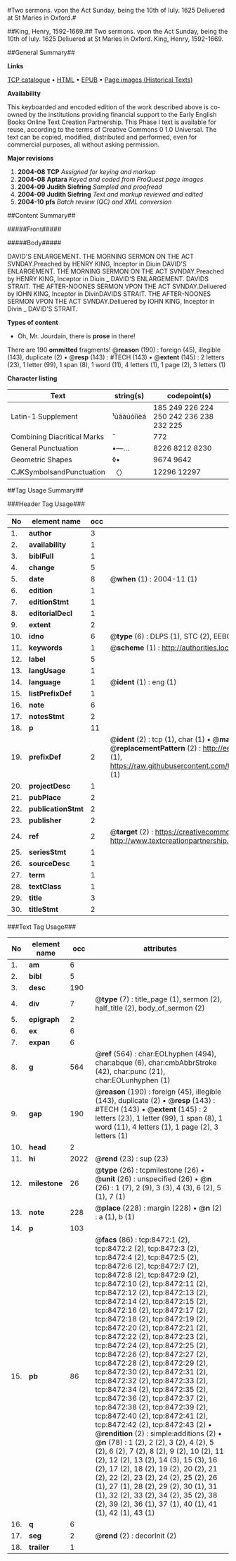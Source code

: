 #Two sermons. vpon the Act Sunday, being the 10th of Iuly. 1625 Deliuered at St Maries in Oxford.#

##King, Henry, 1592-1669.##
Two sermons. vpon the Act Sunday, being the 10th of Iuly. 1625 Deliuered at St Maries in Oxford.
King, Henry, 1592-1669.

##General Summary##

**Links**

[TCP catalogue](http://www.ota.ox.ac.uk/tcp/)  • 
[HTML](http://tei.it.ox.ac.uk/tcp/Texts-HTML/free/A04/A04840.html)  • 
[EPUB](http://tei.it.ox.ac.uk/tcp/Texts-EPUB/free/A04/A04840.epub) • 
[Page images (Historical Texts)](https://data.historicaltexts.jisc.ac.uk/view?pubId=eebo-99843720e&pageId=eebo-99843720e-8472-1)

**Availability**

This keyboarded and encoded edition of the
	       work described above is co-owned by the institutions
	       providing financial support to the Early English Books
	       Online Text Creation Partnership. This Phase I text is
	       available for reuse, according to the terms of Creative
	       Commons 0 1.0 Universal. The text can be copied,
	       modified, distributed and performed, even for
	       commercial purposes, all without asking permission.

**Major revisions**

1. __2004-08__ __TCP__ *Assigned for keying and markup*
1. __2004-08__ __Aptara__ *Keyed and coded from ProQuest page images*
1. __2004-09__ __Judith Siefring__ *Sampled and proofread*
1. __2004-09__ __Judith Siefring__ *Text and markup reviewed and edited*
1. __2004-10__ __pfs__ *Batch review (QC) and XML conversion*

##Content Summary##

#####Front#####

#####Body#####

DAVID'S
ENLARGEMENT.
THE MORNING SERMON
ON THE ACT SVNDAY.Preached by HENRY KING,
Inceptor in Diuin
DAVID'S
ENLARGEMENT.
THE MORNING SERMON
ON THE ACT SVNDAY.Preached by HENRY KING,
Inceptor in Diuin
    _ DAVID'S
ENLARGEMENT.
DAVIDS
STRAIT. THE AFTER-NOONES
SERMON VPON THE
ACT SVNDAY.Deliuered by IOHN KING,
Inceptor in DivinDAVIDS
STRAIT. THE AFTER-NOONES
SERMON VPON THE
ACT SVNDAY.Deliuered by IOHN KING,
Inceptor in Divin
    _ DAVID'S STRAIT.

**Types of content**

  * Oh, Mr. Jourdain, there is **prose** in there!

There are 190 **ommitted** fragments! 
 @__reason__ (190) : foreign (45), illegible (143), duplicate (2)  •  @__resp__ (143) : #TECH (143)  •  @__extent__ (145) : 2 letters (23), 1 letter (99), 1 span (8), 1 word (11), 4 letters (1), 1 page (2), 3 letters (1)

**Character listing**


|Text|string(s)|codepoint(s)|
|---|---|---|
|Latin-1 Supplement|¹ùâàúòìîèá|185 249 226 224 250 242 236 238 232 225|
|Combining             Diacritical Marks|̄|772|
|General Punctuation|•—…|8226 8212 8230|
|Geometric Shapes|◊▪|9674 9642|
|CJKSymbolsandPunctuation|〈〉|12296 12297|

##Tag Usage Summary##

###Header Tag Usage###

|No|element name|occ|attributes|
|---|---|---|---|
|1.|__author__|3||
|2.|__availability__|1||
|3.|__biblFull__|1||
|4.|__change__|5||
|5.|__date__|8| @__when__ (1) : 2004-11 (1)|
|6.|__edition__|1||
|7.|__editionStmt__|1||
|8.|__editorialDecl__|1||
|9.|__extent__|2||
|10.|__idno__|6| @__type__ (6) : DLPS (1), STC (2), EEBO-CITATION (1), PROQUEST (1), VID (1)|
|11.|__keywords__|1| @__scheme__ (1) : http://authorities.loc.gov/ (1)|
|12.|__label__|5||
|13.|__langUsage__|1||
|14.|__language__|1| @__ident__ (1) : eng (1)|
|15.|__listPrefixDef__|1||
|16.|__note__|6||
|17.|__notesStmt__|2||
|18.|__p__|11||
|19.|__prefixDef__|2| @__ident__ (2) : tcp (1), char (1)  •  @__matchPattern__ (2) : ([0-9\-]+):([0-9IVX]+) (1), (.+) (1)  •  @__replacementPattern__ (2) : http://eebo.chadwyck.com/downloadtiff?vid=$1&page=$2 (1), https://raw.githubusercontent.com/textcreationpartnership/Texts/master/tcpchars.xml#$1 (1)|
|20.|__projectDesc__|1||
|21.|__pubPlace__|2||
|22.|__publicationStmt__|2||
|23.|__publisher__|2||
|24.|__ref__|2| @__target__ (2) : https://creativecommons.org/publicdomain/zero/1.0/ (1), http://www.textcreationpartnership.org/docs/. (1)|
|25.|__seriesStmt__|1||
|26.|__sourceDesc__|1||
|27.|__term__|1||
|28.|__textClass__|1||
|29.|__title__|3||
|30.|__titleStmt__|2||


###Text Tag Usage###

|No|element name|occ|attributes|
|---|---|---|---|
|1.|__am__|6||
|2.|__bibl__|5||
|3.|__desc__|190||
|4.|__div__|7| @__type__ (7) : title_page (1), sermon (2), half_title (2), body_of_sermon (2)|
|5.|__epigraph__|2||
|6.|__ex__|6||
|7.|__expan__|6||
|8.|__g__|564| @__ref__ (564) : char:EOLhyphen (494), char:abque (6), char:cmbAbbrStroke (42), char:punc (21), char:EOLunhyphen (1)|
|9.|__gap__|190| @__reason__ (190) : foreign (45), illegible (143), duplicate (2)  •  @__resp__ (143) : #TECH (143)  •  @__extent__ (145) : 2 letters (23), 1 letter (99), 1 span (8), 1 word (11), 4 letters (1), 1 page (2), 3 letters (1)|
|10.|__head__|2||
|11.|__hi__|2022| @__rend__ (23) : sup (23)|
|12.|__milestone__|26| @__type__ (26) : tcpmilestone (26)  •  @__unit__ (26) : unspecified (26)  •  @__n__ (26) : 1 (7), 2 (9), 3 (3), 4 (3), 6 (2), 5 (1), 7 (1)|
|13.|__note__|228| @__place__ (228) : margin (228)  •  @__n__ (2) : a (1), b (1)|
|14.|__p__|103||
|15.|__pb__|86| @__facs__ (86) : tcp:8472:1 (2), tcp:8472:2 (2), tcp:8472:3 (2), tcp:8472:4 (2), tcp:8472:5 (2), tcp:8472:6 (2), tcp:8472:7 (2), tcp:8472:8 (2), tcp:8472:9 (2), tcp:8472:10 (2), tcp:8472:11 (2), tcp:8472:12 (2), tcp:8472:13 (2), tcp:8472:14 (2), tcp:8472:15 (2), tcp:8472:16 (2), tcp:8472:17 (2), tcp:8472:18 (2), tcp:8472:19 (2), tcp:8472:20 (2), tcp:8472:21 (2), tcp:8472:22 (2), tcp:8472:23 (2), tcp:8472:24 (2), tcp:8472:25 (2), tcp:8472:26 (2), tcp:8472:27 (2), tcp:8472:28 (2), tcp:8472:29 (2), tcp:8472:30 (2), tcp:8472:31 (2), tcp:8472:32 (2), tcp:8472:33 (2), tcp:8472:34 (2), tcp:8472:35 (2), tcp:8472:36 (2), tcp:8472:37 (2), tcp:8472:38 (2), tcp:8472:39 (2), tcp:8472:40 (2), tcp:8472:41 (2), tcp:8472:42 (2), tcp:8472:43 (2)  •  @__rendition__ (2) : simple:additions (2)  •  @__n__ (78) : 1 (2), 2 (2), 3 (2), 4 (2), 5 (2), 6 (2), 7 (2), 8 (2), 9 (2), 10 (2), 11 (2), 12 (2), 13 (2), 14 (3), 15 (3), 16 (2), 17 (2), 18 (2), 19 (2), 20 (2), 21 (2), 22 (2), 23 (2), 24 (2), 25 (2), 26 (1), 27 (1), 28 (2), 29 (2), 30 (1), 31 (1), 32 (2), 33 (2), 34 (2), 35 (2), 38 (2), 39 (2), 36 (1), 37 (1), 40 (1), 41 (1), 42 (1), 43 (1)|
|16.|__q__|6||
|17.|__seg__|2| @__rend__ (2) : decorInit (2)|
|18.|__trailer__|1||
